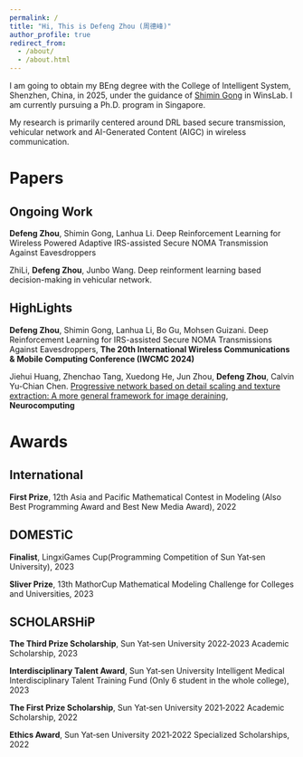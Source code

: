 ```yaml
---
permalink: /
title: "Hi, This is Defeng Zhou (周德峰)"
author_profile: true
redirect_from: 
  - /about/
  - /about.html
---
```


I am going to obtain my BEng degree with the College of Intelligent System, Shenzhen, China, in 2025, under the guidance of [Shimin Gong](https://scholar.google.com.sg/citations?user=AKffc_QAAAAJ&hl=en) in WinsLab.
I am currently pursuing a Ph.D. program in Singapore.

My research is primarily centered around DRL based secure transmission, vehicular network and AI-Generated Content (AIGC) in wireless communication.

Papers
======

Ongoing Work
------
**Defeng Zhou**, Shimin Gong, Lanhua Li.
Deep Reinforcement Learning for Wireless Powered Adaptive IRS-assisted Secure NOMA Transmission Against Eavesdroppers

ZhiLi, **Defeng Zhou**, Junbo Wang.
Deep reinforment learning based decision-making in vehicular network.

HighLights
------
**Defeng Zhou**, Shimin Gong, Lanhua Li, Bo Gu, Mohsen Guizani.
Deep Reinforcement Learning for IRS-assisted Secure NOMA Transmissions Against Eavesdroppers, **The 20th International Wireless Communications & Mobile Computing Conference (IWCMC 2024)**

Jiehui Huang, Zhenchao Tang, Xuedong He, Jun Zhou, **Defeng Zhou**, Calvin Yu-Chian Chen.
[Progressive network based on detail scaling and texture extraction: A more general framework for image deraining](https://www.sciencedirect.com/science/article/pii/S092523122301189X), **Neurocomputing** 



Awards
======

International
------
**First Prize**, 12th Asia and Pacific Mathematical Contest in Modeling (Also Best Programming Award and Best New Media Award), 2022

DOMESTiC
------
**Finalist**, LingxiGames Cup(Programming Competition of Sun Yat‑sen University), 2023

**Sliver Prize**, 13th MathorCup Mathematical Modeling Challenge for Colleges and Universities, 2023

SCHOLARSHiP
------
**The Third Prize Scholarship**, Sun Yat‑sen University 2022‑2023 Academic Scholarship, 2023

**Interdisciplinary Talent Award**, Sun Yat‑sen University Intelligent Medical Interdisciplinary Talent Training
Fund (Only 6 student in the whole college), 2023

**The First Prize Scholarship**, Sun Yat‑sen University 2021‑2022 Academic Scholarship, 2022

**Ethics Award**, Sun Yat‑sen University 2021‑2022 Specialized Scholarships, 2022

<script type="text/javascript" id="clustrmaps" src="//clustrmaps.com/map_v2.js?d=Tu8P6Q9ThT-9QLseDrRdsK_sbJZeSyOqVJ3EypIV5S8&cl=ffffff&w=a"></script>